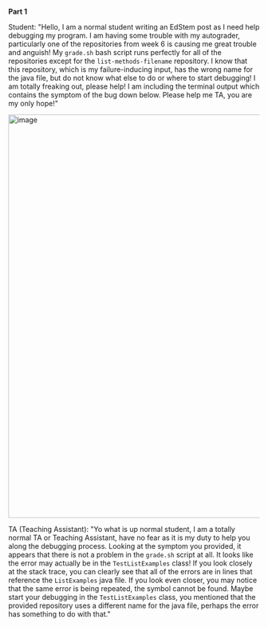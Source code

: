 **Part 1**

Student: "Hello, I am a normal student writing an EdStem post as I need help debugging my program. I am having some trouble with my autograder, particularly one of the repositories from week 6 is causing me great trouble and anguish! My `grade.sh` bash script runs perfectly for all of the repositories except for the `list-methods-filename` repository. I know that this repository, which is my failure-inducing input, has the wrong name for the java file, but do not know what else to do or where to start debugging! I am totally freaking out, please help! I am including the terminal output which contains the symptom of the bug down below. Please help me TA, you are my only hope!" 

<img width="808" alt="image" src="https://github.com/UKCSE15L/cse15l-lab-reports/assets/147003715/6f3c6397-75ef-4b5c-944d-7a296df1d57e">



TA (Teaching Assistant): "Yo what is up normal student, I am a totally normal TA or Teaching Assistant, have no fear as it is my duty to help you along the debugging process. Looking at the symptom you provided, it appears that there is not a problem in the `grade.sh` script at all. It looks like the error may actually be in the `TestListExamples` class! If you look closely at the stack trace, you can clearly see that all of the errors are in lines that reference the `ListExamples` java file. If you look even closer, you may notice that the same error is being repeated, the symbol cannot be found. Maybe start your debugging in the `TestListExamples` class, you mentioned that the provided repository uses a different name for the java file, perhaps the error has something to do with that."
